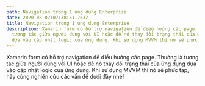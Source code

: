 ```yaml
---
path: Navigation trong 1 ung dung Enterprise
date: 2020-08-02T07:38:51.763Z
title: Navigation trong 1 ung dung Enterprise
description: Xamarin form có hỗ trợ navigation để điều hướng các page. Thường là
  tương tác giữa người dùng với UI hoặc để nó thay đổi trạng thái của ứng dụng
  dựa vào cập nhật logic của ứng dụng. Khi sử dụng MVVM thì nó sẽ phức tạp...
---
```

Xamarin form có hỗ trợ navigation để điều hướng các page. Thường là tương tác giữa người dùng với UI hoặc để nó thay đổi trạng thái của ứng dụng dựa vào cập nhật logic của ứng dụng. Khi sử dụng MVVM thì nó sẽ phức tạp, hãy cùng nghiên cứu các vấn đề dưới đây nhé!